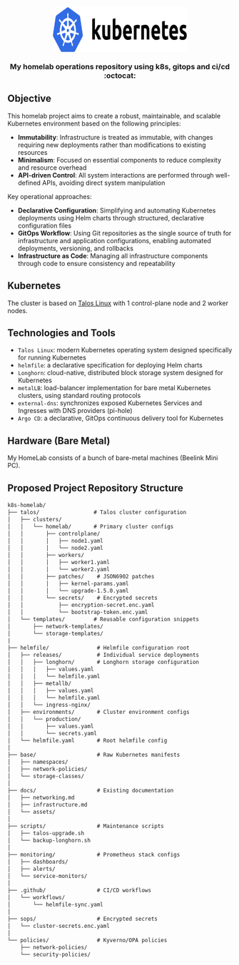 <div align="center">

<img src="https://raw.githubusercontent.com/melvinlee/k8s-homelab/main/docs/assets/logo.png" align="center" width="300" height="100" alt="K8s Homelab Logo"/>

<!-- markdownlint-disable no-trailing-punctuation -->

### My homelab operations repository using k8s, gitops and ci/cd :octocat:

</div>

## Objective 

This homelab project aims to create a robust, maintainable, and scalable Kubernetes environment based on the following principles:

- **Immutability**: Infrastructure is treated as immutable, with changes requiring new deployments rather than modifications to existing resources
- **Minimalism**: Focused on essential components to reduce complexity and resource overhead
- **API-driven Control**: All system interactions are performed through well-defined APIs, avoiding direct system manipulation

Key operational approaches:

- **Declarative Configuration**: Simplifying and automating Kubernetes deployments using Helm charts through structured, declarative configuration files
- **GitOps Workflow**: Using Git repositories as the single source of truth for infrastructure and application configurations, enabling automated deployments, versioning, and rollbacks
- **Infrastructure as Code**: Managing all infrastructure components through code to ensure consistency and repeatability

## Kubernetes

The cluster is based on [Talos Linux](https://www.talos.dev) with 1 control-plane node and 2 worker nodes.

## Technologies and Tools

- `Talos Linux`: modern Kubernetes operating system designed specifically for running Kubernetes
- `helmfile`: a declarative specification for deploying Helm charts
- `Longhorn`: cloud-native, distributed block storage system designed for Kubernetes
- `metalLB`: load-balancer implementation for bare metal Kubernetes clusters, using standard routing protocols
- `external-dns`: synchronizes exposed Kubernetes Services and Ingresses with DNS providers (pi-hole) 
- `Argo CD`: a declarative, GitOps continuous delivery tool for Kubernetes

## Hardware (Bare Metal)

My HomeLab consists of a bunch of bare-metal machines (Beelink Mini PC).

## Proposed Project Repository Structure

```plaintext
k8s-homelab/
├── talos/                 # Talos cluster configuration
│   ├── clusters/
│   │   └── homelab/       # Primary cluster configs
│   │       ├── controlplane/
│   │       │   ├── node1.yaml
│   │       │   └── node2.yaml
│   │       ├── workers/
│   │       │   ├── worker1.yaml
│   │       │   └── worker2.yaml
│   │       ├── patches/    # JSON6902 patches
│   │       │   ├── kernel-params.yaml
│   │       │   └── upgrade-1.5.0.yaml
│   │       └── secrets/    # Encrypted secrets
│   │           ├── encryption-secret.enc.yaml
│   │           └── bootstrap-token.enc.yaml
│   └── templates/         # Reusable configuration snippets
│       ├── network-templates/
│       └── storage-templates/
|
├── helmfile/               # Helmfile configuration root
│   ├── releases/           # Individual service deployments
│   │   ├── longhorn/       # Longhorn storage configuration
│   │   │   ├── values.yaml
│   │   │   └── helmfile.yaml
│   │   ├── metallb/
│   │   │   ├── values.yaml
│   │   │   └── helmfile.yaml
│   │   └── ingress-nginx/
│   ├── environments/       # Cluster environment configs
│   │   └── production/
│   │       ├── values.yaml
│   │       └── secrets.yaml
│   └── helmfile.yaml       # Root helmfile config
│
├── base/                   # Raw Kubernetes manifests
│   ├── namespaces/
│   ├── network-policies/
│   └── storage-classes/
│
├── docs/                   # Existing documentation
│   ├── networking.md
│   ├── infrastructure.md
│   └── assets/
│
├── scripts/                # Maintenance scripts
│   ├── talos-upgrade.sh
│   └── backup-longhorn.sh
│
├── monitoring/             # Prometheus stack configs
│   ├── dashboards/
│   ├── alerts/
│   └── service-monitors/
│
├── .github/                # CI/CD workflows
│   └── workflows/
│       └── helmfile-sync.yaml
│
├── sops/                   # Encrypted secrets
│   └── cluster-secrets.enc.yaml
│
└── policies/               # Kyverno/OPA policies
    ├── network-policies/
    └── security-policies/
```